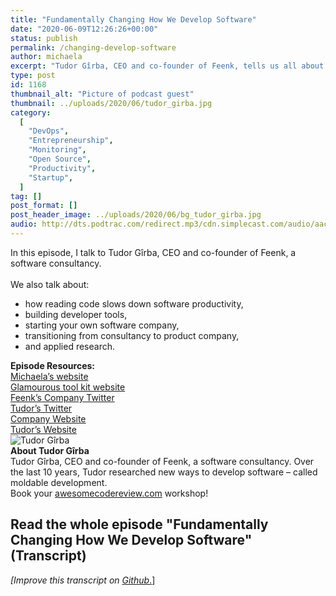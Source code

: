 ```yaml
---
title: "Fundamentally Changing How We Develop Software"
date: "2020-06-09T12:26:26+00:00"
status: publish
permalink: /changing-develop-software
author: michaela
excerpt: "Tudor Gîrba, CEO and co-founder of Feenk, tells us all about moldable development -- a new way to develop software."
type: post
id: 1168
thumbnail_alt: "Picture of podcast guest"
thumbnail: ../uploads/2020/06/tudor_girba.jpg
category:
  [
    "DevOps",
    "Entrepreneurship",
    "Monitoring",
    "Open Source",
    "Productivity",
    "Startup",
  ]
tag: []
post_format: []
post_header_image: ../uploads/2020/06/bg_tudor_girba.jpg
audio: http://dts.podtrac.com/redirect.mp3/cdn.simplecast.com/audio/aaca90/aaca909a-e34f-49ae-a86f-f59e4fa807f0/bd3cc2cd-8884-4474-8eee-c8e39529cb7d/tudor-girba-recording-ready_tc.mp3
---
```


<div class="episode-about">
In this episode, I talk to Tudor Gîrba, CEO and co-founder of Feenk, a software consultancy.
<br/> <br/>We also talk about:
<ul>
<li> how reading code slows down software productivity,</li>
<li> building developer tools,</li>
<li> starting your own software company,</li>
<li> transitioning from consultancy to product company,</li>
<li> and applied research.</li>
</ul>
</div>
<div class=" episode-links">
<b>Episode Resources:</b><br/>
<a href="https://www.michaelagreiler.com">Michaela’s website</a><br/>
<a href="http://gtoolkit.com/">Glamourous tool kit website</a><br/>
<a href="https://twitter.com/feenkcom">Feenk’s Company Twitter</a><br/>
<a href="https://twitter.com/girba/">Tudor’s Twitter</a><br/>
<a href="http://feenk.com/">Company Website</a><br/>
<a href="http://tudorgirba.com/">Tudor’s Website</a><br/>
</div>

<div class="row pt-2 align-items-center">
<div class="col-4 guest-picture">
<img src="../uploads/2020/06/tudor_girba.jpg" alt="Tudor Gîrba"/>
</div>
<div class="col-8 guest-about">
<b>About Tudor Gîrba</b><br/>
Tudor Gîrba, CEO and co-founder of Feenk, a software consultancy. Over the last 10 years, Tudor researched new ways to develop software – called moldable development.
</div>
</div>

<div class="sponsorship">
Book your <a href="https://www.michaelagreiler.com/workshops">awesomecodereview.com</a> workshop!
</div>

## Read the whole episode "Fundamentally Changing How We Develop Software" (Transcript)

_\[Improve this transcript on [Github](https://github.com/mgreiler/se-unlocked/tree/master/Transcripts)_[.](https://github.com/mgreiler/se-unlocked/tree/master/Transcripts)\]
